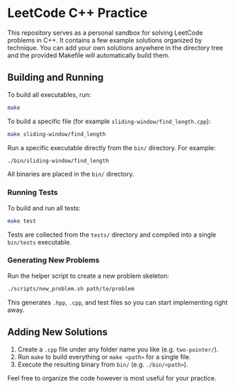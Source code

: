 # LeetCode C++ Practice

This repository serves as a personal sandbox for solving LeetCode problems in C++.
It contains a few example solutions organized by technique. You can add your own
solutions anywhere in the directory tree and the provided Makefile will
automatically build them.

## Building and Running

To build all executables, run:

```sh
make
```

To build a specific file (for example `sliding-window/find_length.cpp`):

```sh
make sliding-window/find_length
```

Run a specific executable directly from the `bin/` directory. For example:

```sh
./bin/sliding-window/find_length
```

All binaries are placed in the `bin/` directory.

### Running Tests

To build and run all tests:

```sh
make test
```

Tests are collected from the `tests/` directory and compiled into a single `bin/tests` executable.

### Generating New Problems

Run the helper script to create a new problem skeleton:

```sh
./scripts/new_problem.sh path/to/problem
```

This generates `.hpp`, `.cpp`, and test files so you can start implementing right away.

## Adding New Solutions

1. Create a `.cpp` file under any folder name you like (e.g. `two-pointer/`).
2. Run `make` to build everything or `make <path>` for a single file.
3. Execute the resulting binary from `bin/` (e.g. `./bin/<path>`).

Feel free to organize the code however is most useful for your practice.
